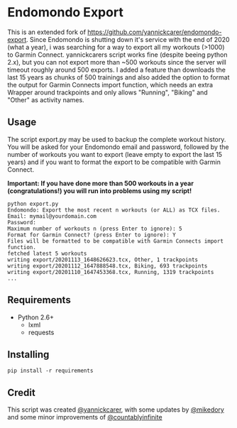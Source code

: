 # Endomondo Export

This is an extended fork of https://github.com/yannickcarer/endomondo-export. Since Endomondo is shutting down it's service with the end of 2020 (what a year), i was searching for a way to export all my workouts (>1000) to Garmin Connect. yannickcarers script works fine (despite beeing python 2.x), but you can not export more than ~500 workouts since the server will timeout roughly around 500 exports. I added a feature than downloads the last 15 years as chunks of 500 trainings and also added the option to format the output for Garmin Connects import function, which needs an extra <Track> Wrapper around trackpoints and only allows "Running", "Biking" and "Other" as activity names.

## Usage

The script export.py may be used to backup the complete workout history. You will be asked for your Endomondo email and password, followed by the number of workouts you want to export (leave empty to export the last 15 years) and if you want to format the export to be compatible with Garmin Connect.

**Important: If you have done more than 500 workouts in a year (congratulations!) you will run into problems using my script!**

```shell
python export.py
Endomondo: Export the most recent n workouts (or ALL) as TCX files.
Email: mymail@yourdomain.com
Password: 
Maximum number of workouts n (press Enter to ignore): 5
Format for Garmin Connect? (press Enter to ignore): Y
Files will be formatted to be compatible with Garmin Connects import function.
fetched latest 5 workouts
writing export/20201113_1648626623.tcx, Other, 1 trackpoints
writing export/20201112_1647888548.tcx, Biking, 693 trackpoints
writing export/20201110_1647453368.tcx, Running, 1319 trackpoints
...
```

## Requirements


- Python 2.6+
    - lxml
    - requests


## Installing

```shell
pip install -r requirements
```

## Credit

This script was created [@yannickcarer](https://github.com/yannickcarer), with some updates by [@mikedory](https://github.com/mikedory) and some minor improvements of [@countablyinfinite](https://github.com/countablyinfinite)
